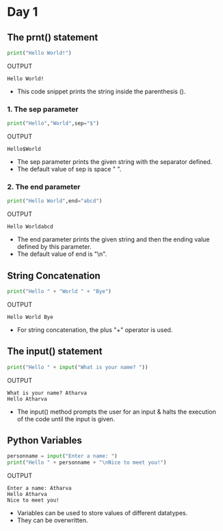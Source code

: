 # Day 1

## The prnt() statement

```python
print("Hello World!")
```

OUTPUT

```
Hello World!
```

-   This code snippet prints the string inside the parenthesis ().

### 1. The sep parameter

```python
print("Hello","World",sep="$")
```

OUTPUT

```
Hello$World
```

-   The sep parameter prints the given string with the separator defined.
-   The default value of sep is space " ".

### 2. The end parameter

```python
print("Hello World",end="abcd")
```

OUTPUT

```
Hello Worldabcd
```

-   The end parameter prints the given string and then the ending value defined by this parameter.
-   The default value of end is "\n".

## String Concatenation

```python
print("Hello " + "World " + "Bye")
```

OUTPUT

```
Hello World Bye
```

-   For string concatenation, the plus "+" operator is used.

## The input() statement

```python
print("Hello " + input("What is your name? "))
```

OUTPUT

```
What is your name? Atharva
Hello Atharva
```

-   The input() method prompts the user for an input & halts the execution of the code until the input is given.

## Python Variables

```python
personname = input("Enter a name: ")
print("Hello " + personname + "\nNice to meet you!")
```

OUTPUT

```
Enter a name: Atharva
Hello Atharva
Nice to meet you!
```

-   Variables can be used to store values of different datatypes.
-   They can be overwritten.

